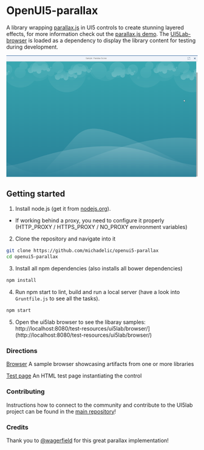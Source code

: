 # OpenUI5-parallax

A library wrapping [parallax.js](https://github.com/wagerfield/parallax) in UI5 controls to create stunning layered effects, for more information check out the [parallax.js demo](http://matthew.wagerfield.com/parallax/).
The [UI5Lab-browser](https://github.com/openui5/UI5Lab-browser) is loaded as a dependency to display the library content for testing during development.

![Preview](Preview.png?raw=true)

## Getting started

1. Install node.js (get it from [nodejs.org](http://nodejs.org/)).
 * If working behind a proxy, you need to configure it properly (HTTP_PROXY / HTTPS_PROXY / NO_PROXY environment variables)

2. Clone the repository and navigate into it
```sh
git clone https://github.com/michadelic/openui5-parallax
cd openui5-parallax
```
3. Install all npm dependencies (also installs all bower dependencies)
```sh
npm install
```

4. Run npm start to lint, build and run a local server (have a look into `Gruntfile.js` to see all the tasks).
```sh
npm start
```

5. Open the ui5lab browser to see the libaray samples: http://localhost:8080/test-resources/ui5lab/browser/](http://localhost:8080/test-resources/ui5lab/browser/)

### Directions

[Browser](http://localhost:8080/test-resources/ui5lab/browser/index.html) A sample browser showcasing artifacts from one or more libraries

[Test page](http://localhost:8080/test-resources/openui5/parallax/ParallaxScroller.html) An HTML test page instantiating the control

### Contributing

Instructions how to connect to the community and contribute to the UI5lab project can be found in the [main repository](https://github.com/openui5/UI5Lab/)!

### Credits

Thank you to [@wagerfield](https://github.com/wagerfield/parallax) for this great parallax implementation!
